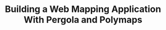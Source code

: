 ---
title: Building a Web Mapping Application With Pergola and Polymaps
authors:
- domenico-strazzullo
intro: 'Mapping applications are very popular, and it is easy to embed a simple map on a page using something like the Google Maps API. In this article we are going to show how to build a fully fledged SVG-based, windowed mapping application using the Pergola framework and its libraries, with the Polymaps library plugged in, and tiles imported from Bing.'
layout: article
---